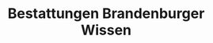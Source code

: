 ---
title: "Bestattungen Brandenburger Wissen"
url: /wissen/bestattungen-brandenburger-wissen/
shop: Bestattungen
---